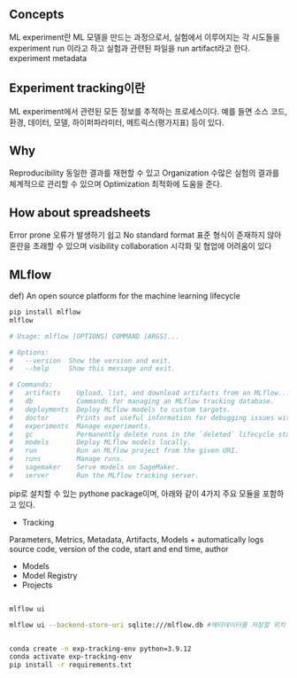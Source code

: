 ## Concepts
ML experiment란 ML 모델을 만드는 과정으로서,
실험에서 이루어지는 각 시도들을 experiment run 이라고 하고
실험과 관련된 파일을 run artifact라고 한다.
experiment metadata

## Experiment tracking이란

ML experiment에서 관련된 모든 정보를 추적하는 프로세스이다.
예를 들면 소스 코드, 환경, 데이터, 모델, 하이퍼파라미터, 메트릭스(평가지표) 등이 있다.

## Why

Reproducibility 동일한 결과를 재현할 수 있고
Organization 수많은 실험의 결과를 체계적으로 관리할 수 있으며
Optimization 최적화에 도움을 준다.

## How about spreadsheets

Error prone 오류가 발생하기 쉽고
No standard format 표준 형식이 존재하지 않아 혼란을 초래할 수 있으며
visibility collaboration 시각화 및 협업에 어려움이 있다

## MLflow

def) An open source platform for the machine learning lifecycle

```Bash
pip install mlflow
mlflow
```
```Bash
# Usage: mlflow [OPTIONS] COMMAND [ARGS]...

# Options:
#   --version  Show the version and exit.
#   --help     Show this message and exit.

# Commands:
#   artifacts    Upload, list, and download artifacts from an MLflow...
#   db           Commands for managing an MLflow tracking database.
#   deployments  Deploy MLflow models to custom targets.
#   doctor       Prints out useful information for debugging issues with MLflow.
#   experiments  Manage experiments.
#   gc           Permanently delete runs in the `deleted` lifecycle stage.
#   models       Deploy MLflow models locally.
#   run          Run an MLflow project from the given URI.
#   runs         Manage runs.
#   sagemaker    Serve models on SageMaker.
#   server       Run the MLflow tracking server.
```

pip로 설치할 수 있는 pythone package이며, 아래와 같이 4가지 주요 모듈을 포함하고 있다.

- Tracking

Parameters, Metrics, Metadata, Artifacts, Models
\+ automatically logs source code, version of the code, start and end time, author 

- Models
- Model Registry
- Projects


```Bash

mlflow ui

mlflow ui --backend-store-uri sqlite:///mlflow.db #메타데이터를 저장할 위치 지정

```

```

```


```Bash
conda create -n exp-tracking-env python=3.9.12
conda activate exp-tracking-env
pip install -r requirements.txt
```